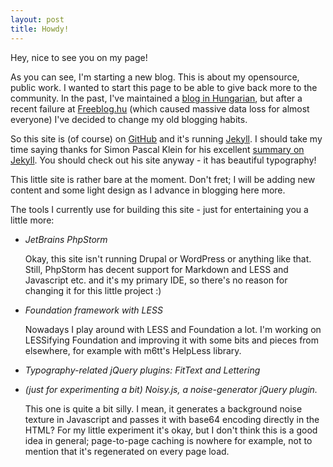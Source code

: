 ```yaml
---
layout: post
title: Howdy!
---
```

Hey, nice to see you on my page!

As you can see, I'm starting a new blog. This is about my opensource, public work. I wanted to start this page to be able to give back more to the community. In the past, I've maintained a [blog in Hungarian](http://scorchio.freeblog.hu), but after a recent failure at [Freeblog.hu](http://www.freeblog.hu) (which caused massive data loss for almost everyone) I've decided to change my old blogging habits.

So this site is (of course) on [GitHub](http://github.com) and it's running [Jekyll](http://jekyllrb.com). I should take my time saying thanks for Simon Pascal Klein for his excellent [summary on Jekyll](http://klepas.org/jekyll-a-static-site-generator). You should check out his site anyway - it has beautiful typography!

This little site is rather bare at the moment. Don't fret; I will be adding new content and some light design as I advance in blogging here more.

The tools I currently use for building this site - just for entertaining you a little more:

- *JetBrains PhpStorm*

  Okay, this site isn't running Drupal or WordPress or anything like that. Still, PhpStorm has decent support for Markdown and LESS and Javascript etc. and it's my primary IDE, so there's no reason for changing it for this little project :)

- *Foundation framework with LESS*

  Nowadays I play around with LESS and Foundation a lot. I'm working on LESSifying Foundation and improving it with some bits and pieces from elsewhere, for example with m6tt's HelpLess library.

- *Typography-related jQuery plugins: FitText and Lettering*
- *(just for experimenting a bit) Noisy.js, a noise-generator jQuery plugin.*

  This one is quite a bit silly. I mean, it generates a background noise texture in Javascript and passes it with base64 encoding directly in the HTML? For my little experiment it's okay, but I don't think this is a good idea in general; page-to-page caching is nowhere for example, not to mention that it's regenerated on every page load.

